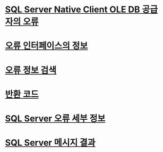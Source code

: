 
# [SQL Server Native Client OLE DB 공급자의 오류](errors.md)

# [오류 인터페이스의 정보](information-in-error-interfaces.md)
# [오류 정보 검색](retrieving-error-information.md)
# [반환 코드](return-codes.md)
# [SQL Server 오류 세부 정보](sql-server-error-detail.md)
# [SQL Server 메시지 결과](sql-server-message-results.md)
